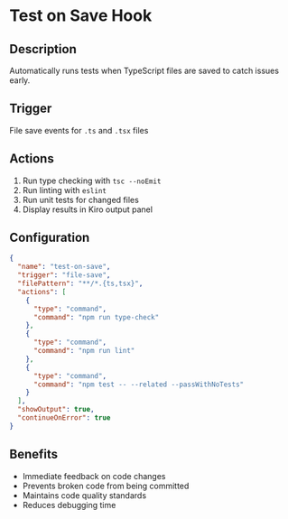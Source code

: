 # Test on Save Hook

## Description

Automatically runs tests when TypeScript files are saved to catch issues early.

## Trigger

File save events for `.ts` and `.tsx` files

## Actions

1. Run type checking with `tsc --noEmit`
2. Run linting with `eslint`
3. Run unit tests for changed files
4. Display results in Kiro output panel

## Configuration

```json
{
  "name": "test-on-save",
  "trigger": "file-save",
  "filePattern": "**/*.{ts,tsx}",
  "actions": [
    {
      "type": "command",
      "command": "npm run type-check"
    },
    {
      "type": "command",
      "command": "npm run lint"
    },
    {
      "type": "command",
      "command": "npm test -- --related --passWithNoTests"
    }
  ],
  "showOutput": true,
  "continueOnError": true
}
```

## Benefits

- Immediate feedback on code changes
- Prevents broken code from being committed
- Maintains code quality standards
- Reduces debugging time
